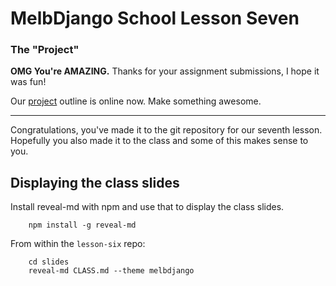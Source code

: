 # MelbDjango School Lesson Seven

### The "Project"

**OMG You're AMAZING.** Thanks for your assignment submissions, I hope it was fun!

Our [project][project] outline is online now. Make something awesome.

---


Congratulations, you've made it to the git repository for our seventh lesson. Hopefully you also made it to the class and some of this makes sense to you.


## Displaying the class slides

Install reveal-md with npm and use that to display the class slides.

```
    npm install -g reveal-md
```

From within the `lesson-six` repo:

```
    cd slides
    reveal-md CLASS.md --theme melbdjango
```

[gh-fork]: https://help.github.com/articles/fork-a-repo/
[gh-pr]: https://help.github.com/articles/using-pull-requests/
[dj-request-response]: https://docs.djangoproject.com/en/1.8/ref/request-response/
[mdn-html]: https://developer.mozilla.org/en-US/docs/Web/Guide/HTML/Introduction
[project]: https://github.com/MelbDjango/melbdjango-project
